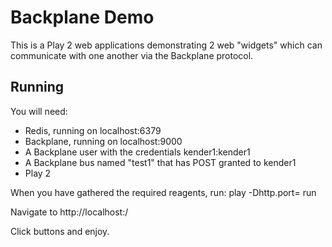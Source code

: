 # Backplane Demo #

This is a Play 2 web applications demonstrating 2 web "widgets" which can
communicate with one another via the Backplane protocol.

## Running ##

You will need:
* Redis, running on localhost:6379
* Backplane, running on localhost:9000
* A Backplane user with the credentials kender1:kender1
* A Backplane bus named "test1" that has POST granted to kender1
* Play 2

When you have gathered the required reagents, run:
	play -Dhttp.port=<some port> run

Navigate to http://localhost:<some port>/

Click buttons and enjoy.